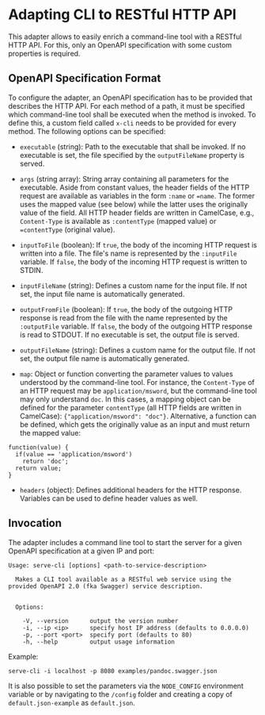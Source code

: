 # Adapting CLI to RESTful HTTP API
This adapter allows to easily enrich a command-line tool with a RESTful HTTP API. For this, only an OpenAPI specification with some custom properties is required.


## OpenAPI Specification Format

To configure the adapter, an OpenAPI specification has to be provided that describes the HTTP API. For each method of a path, it must be specified which command-line tool shall be executed when the method is invoked. To define this, a custom field called `x-cli` needs to be provided for every method. The following options can be specified:

- `executable` (string): Path to the executable that shall be invoked. If no executable is set, the file specified by the `outputFileName` property is served.

- `args` (string array): String array containing all parameters for the executable. Aside from constant values, the header fields of the HTTP request are available as variables in the form `:name` or `=name`. The former uses the mapped value (see below) while the latter uses the originally value of the field. All HTTP header fields are written in CamelCase, e.g., `Content-Type` is available as `:contentType` (mapped value) or `=contentType` (original value).

- `inputToFile` (boolean): If `true`, the body of the incoming HTTP request is written into a file. The file's name is represented by the `:inputFile` variable. If `false`, the body of the incoming HTTP request is written to STDIN.

- `inputFileName` (string): Defines a custom name for the input file. If not set, the input file name is automatically generated.

- `outputFromFile` (boolean): If `true`, the body of the outgoing HTTP response is read from the file with the name represented by the `:outputFile` variable. If `false`, the body of the outgoing HTTP response is read to STDOUT. If no executable is set, the output file is served.

- `outputFileName` (string): Defines a custom name for the output file. If not set, the output file name is automatically generated.

- `map`: Object or function converting the parameter values to values understood by the command-line tool. For instance, the `Content-Type` of an HTTP request may be `application/msword`, but the command-line tool may only understand `doc`. In this cases, a mapping object can be defined for the parameter `contentType` (all HTTP fields are written in CamelCase): `{"application/msword": "doc"}`. Alternative, a function can be defined, which gets the originally value as an input and must return the mapped value:

```
function(value) {
  if(value == 'application/msword')
    return 'doc';
  return value;
}  
```

- `headers` (object): Defines additional headers for the HTTP response. Variables can be used to define header values as well.


## Invocation

The adapter includes a command line tool to start the server for a given OpenAPI specification at a given IP and port:

```
Usage: serve-cli [options] <path-to-service-description>

  Makes a CLI tool available as a RESTful web service using the provided OpenAPI 2.0 (fka Swagger) service description.


  Options:

    -V, --version      output the version number
    -i, --ip <ip>      specify host IP address (defaults to 0.0.0.0)
    -p, --port <port>  specify port (defaults to 80)
    -h, --help         output usage information
```

Example:
```
serve-cli -i localhost -p 8080 examples/pandoc.swagger.json
```

It is also possible to set the parameters via the `NODE_CONFIG` environment variable or by navigating to the `/config` folder and creating a copy of `default.json-example` as `default.json`.
